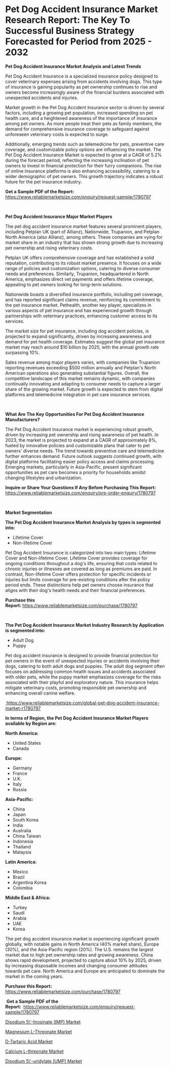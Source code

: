 <p><h1>Pet Dog Accident Insurance Market Research Report: The Key To Successful Business Strategy Forecasted for Period from 2025 - 2032</h1></p><p><strong>Pet Dog Accident Insurance Market Analysis and Latest Trends</strong></p>
<p><p>Pet Dog Accident Insurance is a specialized insurance policy designed to cover veterinary expenses arising from accidents involving dogs. This type of insurance is gaining popularity as pet ownership continues to rise and owners become increasingly aware of the financial burdens associated with unexpected accidents and injuries. </p><p>Market growth in the Pet Dog Accident Insurance sector is driven by several factors, including a growing pet population, increased spending on pet health care, and a heightened awareness of the importance of insurance among pet owners. As more people treat their pets as family members, the demand for comprehensive insurance coverage to safeguard against unforeseen veterinary costs is expected to surge.</p><p>Additionally, emerging trends such as telemedicine for pets, preventive care coverage, and customizable policy options are influencing the market. The Pet Dog Accident Insurance Market is expected to grow at a CAGR of 5.2% during the forecast period, reflecting the increasing inclination of pet owners to invest in financial protection for their furry companions. The rise of online insurance platforms is also enhancing accessibility, catering to a wider demographic of pet owners. This growth trajectory indicates a robust future for the pet insurance industry.</p></p>
<p><strong>Get a Sample PDF of the Report:&nbsp;</strong> <a href="https://www.reliablemarketsize.com/enquiry/request-sample/1780797?utm_campaign=1895&utm_medium=2&utm_source=Github&utm_content=ia&utm_term=25032025&utm_id=pet-dog-accident-insurance">https://www.reliablemarketsize.com/enquiry/request-sample/1780797</a></p>
<p>&nbsp;</p>
<p><strong>Pet Dog Accident Insurance Major Market Players</strong></p>
<p><p>The pet dog accident insurance market features several prominent players, including Petplan UK (part of Allianz), Nationwide, Trupanion, and Petplan North America (also Allianz), among others. These companies are vying for market share in an industry that has shown strong growth due to increasing pet ownership and rising veterinary costs.</p><p>Petplan UK offers comprehensive coverage and has established a solid reputation, contributing to its robust market presence. It focuses on a wide range of policies and customization options, catering to diverse consumer needs and preferences. Similarly, Trupanion, headquartered in North America, emphasizes direct vet payments and offers lifetime coverage, appealing to pet owners looking for long-term solutions. </p><p>Nationwide boasts a diversified insurance portfolio, including pet coverage, and has reported significant claims revenue, reinforcing its commitment to the pet insurance market. Pethealth, another key player, specializes in various aspects of pet insurance and has experienced growth through partnerships with veterinary practices, enhancing customer access to its services.</p><p>The market size for pet insurance, including dog accident policies, is projected to expand significantly, driven by increasing awareness and demand for pet health coverage. Estimates suggest the global pet insurance market may reach around $10 billion by 2025, with the annual growth rate surpassing 10%.</p><p>Sales revenue among major players varies, with companies like Trupanion reporting revenues exceeding $500 million annually and Petplan's North American operations also generating substantial figures. Overall, the competitive landscape of this market remains dynamic, with companies continually innovating and adapting to consumer needs to capture a larger share of the growing market. Future growth is expected to stem from digital platforms and telemedicine integration in pet care insurance services.</p></p>
<p>&nbsp;</p>
<p><strong>What Are The Key Opportunities For Pet Dog Accident Insurance Manufacturers?</strong></p>
<p><p>The Pet Dog Accident Insurance market is experiencing robust growth, driven by increasing pet ownership and rising awareness of pet health. In 2023, the market is projected to expand at a CAGR of approximately 8%, fueled by innovative policies and customizable plans that cater to pet owners' diverse needs. The trend towards preventive care and telemedicine further enhances demand. Future outlook suggests continued growth, with digital platforms facilitating easier policy access and claims processing. Emerging markets, particularly in Asia-Pacific, present significant opportunities as pet care becomes a priority for households amidst changing lifestyles and urbanization.</p></p>
<p><strong>Inquire or Share Your Questions If Any Before Purchasing This Report:</strong> <a href="https://www.reliablemarketsize.com/enquiry/pre-order-enquiry/1780797?utm_campaign=1895&utm_medium=2&utm_source=Github&utm_content=ia&utm_term=25032025&utm_id=pet-dog-accident-insurance">https://www.reliablemarketsize.com/enquiry/pre-order-enquiry/1780797</a></p>
<p>&nbsp;</p>
<p><strong>Market Segmentation</strong></p>
<p><strong>The Pet Dog Accident Insurance Market Analysis by types is segmented into:</strong></p>
<p><ul><li>Lifetime Cover</li><li>Non-lifetime Cover</li></ul></p>
<p><p>Pet Dog Accident Insurance is categorized into two main types: Lifetime Cover and Non-lifetime Cover. Lifetime Cover provides coverage for ongoing conditions throughout a dog's life, ensuring that costs related to chronic injuries or illnesses are covered as long as premiums are paid. In contrast, Non-lifetime Cover offers protection for specific incidents or injuries but limits coverage for pre-existing conditions after the policy period ends. These distinctions help pet owners choose insurance that aligns with their dog's health needs and their financial preferences.</p></p>
<p><strong>Purchase this Report:&nbsp;</strong><a href="https://www.reliablemarketsize.com/purchase/1780797?utm_campaign=1895&utm_medium=2&utm_source=Github&utm_content=ia&utm_term=25032025&utm_id=pet-dog-accident-insurance">https://www.reliablemarketsize.com/purchase/1780797</a></p>
<p>&nbsp;</p>
<p><strong>The Pet Dog Accident Insurance Market Industry Research by Application is segmented into:</strong></p>
<p><ul><li>Adult Dog</li><li>Puppy</li></ul></p>
<p><p>Pet dog accident insurance is designed to provide financial protection for pet owners in the event of unexpected injuries or accidents involving their dogs, catering to both adult dogs and puppies. The adult dog segment often focuses on addressing common health issues and accidents associated with older pets, while the puppy market emphasizes coverage for the risks associated with their playful and exploratory nature. This insurance helps mitigate veterinary costs, promoting responsible pet ownership and enhancing overall canine welfare.</p></p>
<p><a href="https://www.reliablemarketsize.com/global-pet-dog-accident-insurance-market-r1780797?utm_campaign=1895&utm_medium=2&utm_source=Github&utm_content=ia&utm_term=25032025&utm_id=pet-dog-accident-insurance">&nbsp;https://www.reliablemarketsize.com/global-pet-dog-accident-insurance-market-r1780797</a></p>
<p><strong>In terms of Region, the Pet Dog Accident Insurance Market Players available by Region are:</strong></p>
<p>
    <p> <strong> North America: </strong>
        <ul>
            <li>United States</li>
            <li>Canada</li>
        </ul>
        </p> 
    <p> <strong> Europe: </strong>
        <ul>
            <li>Germany</li>
            <li>France</li>
            <li>U.K.</li>
            <li>Italy</li>
            <li>Russia</li>
        </ul>
        </p> 
    <p> <strong> Asia-Pacific: </strong>
        <ul>
            <li>China</li>
            <li>Japan</li>
            <li>South Korea</li>
            <li>India</li>
            <li>Australia</li>
            <li>China Taiwan</li>
            <li>Indonesia</li>
            <li>Thailand</li>
            <li>Malaysia</li>
        </ul>
        </p> 
    <p> <strong> Latin America: </strong>
        <ul>
            <li>Mexico</li>
            <li>Brazil</li>
            <li>Argentina Korea</li>
            <li>Colombia</li>
        </ul>
        </p> 
    <p> <strong> Middle East & Africa: </strong>
        <ul>
            <li>Turkey</li>
            <li>Saudi</li>
            <li>Arabia</li>
            <li>UAE</li>
            <li>Korea</li>
        </ul>
    </p>
    </p>
<p><p>The pet dog accident insurance market is experiencing significant growth globally, with notable gains in North America (40% market share), Europe (30%), and the Asia-Pacific region (20%). The U.S. remains the largest market due to high pet ownership rates and growing awareness. China shows rapid development, projected to capture about 10% by 2025, driven by increasing disposable incomes and changing consumer attitudes towards pet care. North America and Europe are anticipated to dominate the market in the coming years.</p></p>
<p><strong>Purchase this Report: </strong><a href="https://www.reliablemarketsize.com/purchase/1780797?utm_campaign=1895&utm_medium=2&utm_source=Github&utm_content=ia&utm_term=25032025&utm_id=pet-dog-accident-insurance">https://www.reliablemarketsize.com/purchase/1780797</a></p>
<p>&nbsp;<strong>Get a Sample PDF of the Report:&nbsp;&nbsp;</strong><a href="https://www.reliablemarketsize.com/enquiry/request-sample/1780797?utm_campaign=1895&utm_medium=2&utm_source=Github&utm_content=ia&utm_term=25032025&utm_id=pet-dog-accident-insurance">https://www.reliablemarketsize.com/enquiry/request-sample/1780797</a></p>
<p><strong></strong></p>
<p><p><a href="https://github.com/ildyduedu/Market-Research-Report-List-1/blob/main/disodium-5-inosinate-imp-market.md?utm_campaign=1895&utm_medium=2&utm_source=Github&utm_content=ia&utm_term=25032025&utm_id=pet-dog-accident-insurance">Disodium 5\'-Inosinate (IMP) Market</a></p><p><a href="https://github.com/salkidtodo/Market-Research-Report-List-1/blob/main/magnesium-l-threonate-market.md?utm_campaign=1895&utm_medium=2&utm_source=Github&utm_content=ia&utm_term=25032025&utm_id=pet-dog-accident-insurance">Magnesium L-Threonate Market</a></p><p><a href="https://github.com/floengsubb/Market-Research-Report-List-1/blob/main/d-tartaric-acid-market.md?utm_campaign=1895&utm_medium=2&utm_source=Github&utm_content=ia&utm_term=25032025&utm_id=pet-dog-accident-insurance">D-Tartaric Acid Market</a></p><p><a href="https://github.com/eleussabra/Market-Research-Report-List-1/blob/main/calcium-l-threonate-market.md?utm_campaign=1895&utm_medium=2&utm_source=Github&utm_content=ia&utm_term=25032025&utm_id=pet-dog-accident-insurance">Calcium L-threonate Market</a></p><p><a href="https://github.com/oduorsarath9/Market-Research-Report-List-1/blob/main/disodium-5-uridylate-ump-market.md?utm_campaign=1895&utm_medium=2&utm_source=Github&utm_content=ia&utm_term=25032025&utm_id=pet-dog-accident-insurance">Disodium 5\'-uridylate (UMP) Market</a></p></p>